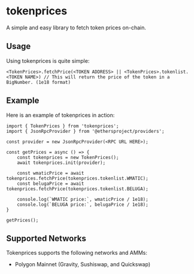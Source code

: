 # tokenprices
A simple and easy library to fetch token prices on-chain.

## Usage
Using tokenprices is quite simple:
```
<TokenPrices>.fetchPrice(<TOKEN ADDRESS> || <TokenPrices>.tokenlist.<TOKEN NAME>) // This will return the price of the token in a BigNumber. (1e18 format)
```

## Example
Here is an example of tokenprices in action:
```
import { TokenPrices } from 'tokenprices';
import { JsonRpcProvider } from '@ethersproject/providers';

const provider = new JsonRpcProvider(<RPC URL HERE>);

const getPrices = async () => {
    const tokenprices = new TokenPrices();
    await tokenprices.init(provider);

    const wmaticPrice = await tokenprices.fetchPrice(tokenprices.tokenlist.WMATIC);
    const belugaPrice = await tokenprices.fetchPrice(tokenprices.tokenlist.BELUGA);

    console.log(`WMATIC price:`, wmaticPrice / 1e18);
    console.log(`BELUGA price:`, belugaPrice / 1e18);
}

getPrices();
```

## Supported Networks
Tokenprices supports the following networks and AMMs:
- Polygon Mainnet (Gravity, Sushiswap, and Quickswap)